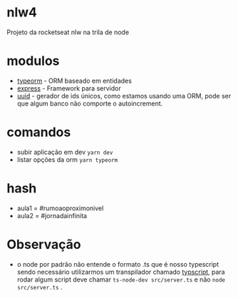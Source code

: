 # nlw4
Projeto da rocketseat nlw na trila de node

# modulos
- [typeorm](https://typeorm.io/#/using-ormconfig) -  ORM baseado em entidades
- [express](https://expressjs.com/) - Framework para servidor
- [uuid](https://github.com/uuidjs/uuid) - gerador de ids únicos, como estamos usando uma ORM, pode ser que algum banco não comporte o autoincrement.

# comandos
- subir aplicação em dev `yarn dev`
- listar opções da orm `yarn typeorm`

# hash
- aula1 = #rumoaoproximonivel
- aula2 = #jornadainfinita

# Observação
- o node por padrão não entende o formato .ts que é nosso typescript sendo necessário utilizarmos um transpilador chamado [typscript](https://www.typescriptlang.org/docs/), para rodar algum script deve chamar `ts-node-dev src/server.ts` e não `node src/server.ts` .
